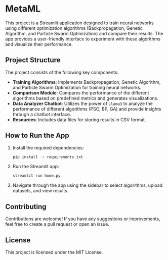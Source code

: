 # MetaML

This project is a Streamlit application designed to train neural networks using different optimization algorithms (Backpropagation, Genetic Algorithm, and Particle Swarm Optimization) and compare their results. The app provides a user-friendly interface to experiment with these algorithms and visualize their performance.

## Project Structure

The project consists of the following key components:

- **Training Algorithms**: Implements Backpropagation, Genetic Algorithm, and Particle Swarm Optimization for training neural networks.
- **Comparison Module**: Compares the performance of the different algorithms based on predefined metrics and generates visualizations.
- **Data Analyzer Chatbot**: Utilizes the power of `Llama3` to analyze the performance of different algorithms (PSO, BP, GA) and provide insights through a chatbot interface.
- **Resources**: Includes data files for storing results in CSV format.


## How to Run the App

1. Install the required dependencies:
    ```bash
    pip install -r requirements.txt
    ```

2. Run the Streamlit app:
    ```bash
    streamlit run home.py
    ```

3. Navigate through the app using the sidebar to select algorithms, upload datasets, and view results.

## Contributing

Contributions are welcome! If you have any suggestions or improvements, feel free to create a pull request or open an issue.

## License

This project is licensed under the MIT License.
